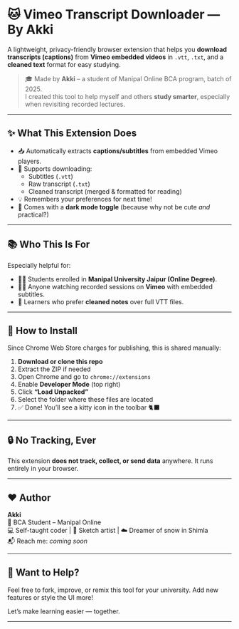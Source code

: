 # 🐱 Vimeo Transcript Downloader — By Akki

A lightweight, privacy-friendly browser extension that helps you **download transcripts (captions)** from **Vimeo embedded videos** in `.vtt`, `.txt`, and a **cleaned text** format for easy studying.

> 🎓 Made by **Akki** – a student of Manipal Online BCA program, batch of 2025.  
> I created this tool to help myself and others **study smarter**, especially when revisiting recorded lectures.

---

## ✨ What This Extension Does

- 📥 Automatically extracts **captions/subtitles** from embedded Vimeo players.
- 🎯 Supports downloading:
  - Subtitles (`.vtt`)
  - Raw transcript (`.txt`)
  - Cleaned transcript (merged & formatted for reading)
- 💡 Remembers your preferences for next time!
- 🌙 Comes with a **dark mode toggle** (because why not be cute *and* practical?)

---

## 📚 Who This Is For

Especially helpful for:

- 👩‍💻 Students enrolled in **Manipal University Jaipur (Online Degree)**.
- 🧑‍🏫 Anyone watching recorded sessions on **Vimeo** with embedded subtitles.
- 📖 Learners who prefer **cleaned notes** over full VTT files.

---

## 🧠 How to Install

Since Chrome Web Store charges for publishing, this is shared manually:

1. **Download or clone this repo**
2. Extract the ZIP if needed
3. Open Chrome and go to `chrome://extensions`
4. Enable **Developer Mode** (top right)
5. Click **“Load Unpacked”**
6. Select the folder where these files are located
7. ✅ Done! You’ll see a kitty icon in the toolbar 🐈‍⬛

---

## 🔒 No Tracking, Ever

This extension **does not track, collect, or send data** anywhere. It runs entirely in your browser.

---

## ❤️ Author

**Akki**  
🧠 BCA Student – Manipal Online  
💻 Self-taught coder | 🎨 Sketch artist | ☁️ Dreamer of snow in Shimla  
📬 Reach me: *coming soon*

---

## 🧩 Want to Help?

Feel free to fork, improve, or remix this tool for your university. Add new features or style the UI more!

Let’s make learning easier — together.

---

